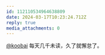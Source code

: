 ```yaml
---
id: 112110534964638809
date: 2024-03-17T10:23:24.712Z
reply: true
media_attachments: 0
---
```


[@koobai](https://mastodon.social/@koobai) 每天几千未读，久了就懈怠了。

